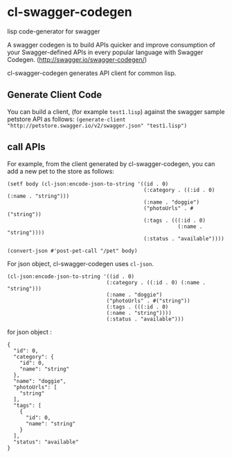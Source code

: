 # cl-swagger-codegen #
lisp code-generator for swagger

A swagger codegen is to build APIs quicker and improve consumption of your Swagger-defined APIs in every popular language with Swagger Codegen. (http://swagger.io/swagger-codegen/)

cl-swagger-codegen generates API client for common lisp. 

## Generate Client Code ##

You can build a client, (for example `test1.lisp`) against the swagger sample petstore API as follows:
`(generate-client "http://petstore.swagger.io/v2/swagger.json" "test1.lisp")`


## call APIs ##


For example, from the client generated by cl-swagger-codegen, you can add a new pet to the store as follows: 

```
(setf body (cl-json:encode-json-to-string '((id . 0)
                                            (:category . ((:id . 0) (:name . "string")))
                                            (:name . "doggie")
                                            ("photoUrls" . #("string"))
                                            (:tags . (((:id . 0)
                                                       (:name . "string"))))
                                            (:status . "available"))))

(convert-json #'post-pet-call "/pet" body)

```

For json object, cl-swagger-codegen uses `cl-json`. 

```
(cl-json:encode-json-to-string '((id . 0)
                                (:category . ((:id . 0) (:name . "string")))
                                (:name . "doggie")
                                ("photoUrls" . #("string"))
                                (:tags . (((:id . 0)
                                (:name . "string"))))
                                (:status . "available")))
```

for json object :

```
{
  "id": 0,
  "category": {
    "id": 0,
    "name": "string"
  },
  "name": "doggie",
  "photoUrls": [
    "string"
  ],
  "tags": [
    {
      "id": 0,
      "name": "string"
    }
  ],
  "status": "available"
}
```
